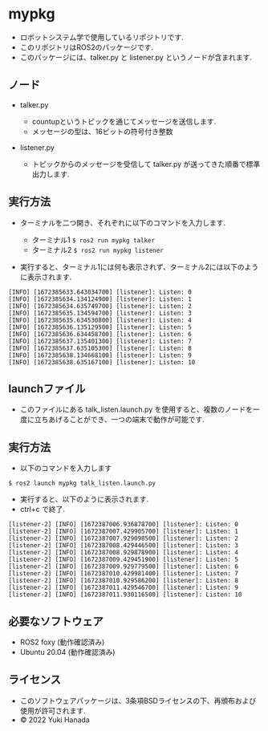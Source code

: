 # mypkg

* ロボットシステム学で使用しているリポジトリです.
* このリポジトリはROS2のパッケージです.
* このパッケージには、talker.py と listener.py というノードが含まれます.

## ノード
* talker.py
  * countupというトピックを通じてメッセージを送信します.
  * メッセージの型は、16ビットの符号付き整数

* listener.py
  * トピックからのメッセージを受信して talker.py が送ってきた順番で標準出力します.

## 実行方法
* ターミナルを二つ開き、それぞれに以下のコマンドを入力します.
  * ターミナル1
  ``$ ros2 run mypkg talker``
  * ターミナル2
  ``$ ros2 run mypkg listener``

* 実行すると、ターミナル1には何も表示されず、ターミナル2には以下のように表示されます.
```
[INFO] [1672385633.643034700] [listener]: Listen: 0
[INFO] [1672385634.134124900] [listener]: Listen: 1
[INFO] [1672385634.635749700] [listener]: Listen: 2
[INFO] [1672385635.134594700] [listener]: Listen: 3
[INFO] [1672385635.634530800] [listener]: Listen: 4
[INFO] [1672385636.135129500] [listener]: Listen: 5
[INFO] [1672385636.634458700] [listener]: Listen: 6
[INFO] [1672385637.135401300] [listener]: Listen: 7
[INFO] [1672385637.635105300] [listener]: Listen: 8
[INFO] [1672385638.134668100] [listener]: Listen: 9
[INFO] [1672385638.635167100] [listener]: Listen: 10
```

## launchファイル
* このファイルにある talk_listen.launch.py を使用すると、複数のノードを一度に立ちあげることができ、一つの端末で動作が可能です.
 
## 実行方法
* 以下のコマンドを入力します
```
$ ros2 launch mypkg talk_listen.launch.py
```

* 実行すると、以下のように表示されます.
* ctrl+c で終了.
```
[listener-2] [INFO] [1672387006.936878700] [listener]: Listen: 0
[listener-2] [INFO] [1672387007.429905700] [listener]: Listen: 1
[listener-2] [INFO] [1672387007.929098500] [listener]: Listen: 2
[listener-2] [INFO] [1672387008.429446500] [listener]: Listen: 3
[listener-2] [INFO] [1672387008.929878900] [listener]: Listen: 4
[listener-2] [INFO] [1672387009.429451900] [listener]: Listen: 5
[listener-2] [INFO] [1672387009.929779500] [listener]: Listen: 6
[listener-2] [INFO] [1672387010.429981400] [listener]: Listen: 7
[listener-2] [INFO] [1672387010.929586200] [listener]: Listen: 8
[listener-2] [INFO] [1672387011.429546700] [listener]: Listen: 9
[listener-2] [INFO] [1672387011.930116500] [listener]: Listen: 10
```

## 必要なソフトウェア
* ROS2 foxy    (動作確認済み)
* Ubuntu 20.04 (動作確認済み)

## ライセンス
* このソフトウェアパッケージは、3条項BSDライセンスの下、再頒布および使用が許可されます.
* © 2022 Yuki Hanada
